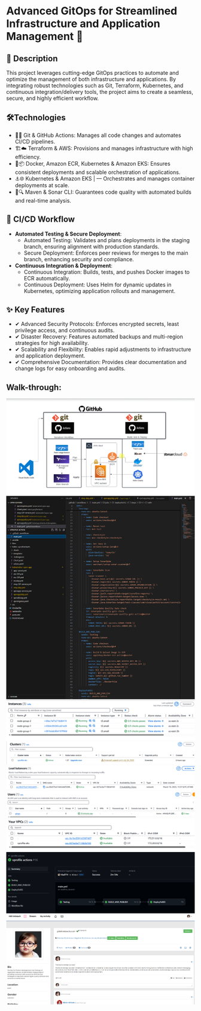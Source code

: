 # Advanced GitOps for Streamlined Infrastructure and Application Management 🚀
##  📌 Description
This project leverages cutting-edge GitOps practices to automate and optimize the management of both infrastructure and applications. By integrating robust technologies such as Git, Terraform, Kubernetes, and continuous integration/delivery tools, the project aims to create a seamless, secure, and highly efficient workflow.

## 🛠Technologies
- 🐙🔧 Git & GitHub Actions: Manages all code changes and automates CI/CD pipelines.
- 🏗️☁️ Terraform & AWS: Provisions and manages infrastructure with high efficiency.
- 🐳📦 Docker, Amazon ECR, Kubernetes & Amazon EKS: Ensures consistent deployments and scalable orchestration of applications.
- ⚓🌐 Kubernetes & Amazon EKS | — Orchestrates and manages container deployments at scale.
- 🧰🔍 Maven & Sonar CLI: Guarantees code quality with automated builds and real-time analysis.
  
## 🔄 CI/CD Workflow
- **Automated Testing & Secure Deployment**:
    - Automated Testing: Validates and plans deployments in the staging branch, ensuring alignment with production standards.
    - Secure Deployment: Enforces peer reviews for merges to the main branch, enhancing security and compliance.
- **Continuous Integration & Deployment**:
    - Continuous Integration: Builds, tests, and pushes Docker images to ECR automatically.
    - Continuous Deployment: Uses Helm for dynamic updates in Kubernetes, optimizing application rollouts and management.
     
## ✨ Key Features
- ✔ Advanced Security Protocols: Enforces encrypted secrets, least privilege access, and continuous audits.
- ✔ Disaster Recovery: Features automated backups and multi-region strategies for high availability.
- ✔ Scalability and Flexibility: Enables rapid adjustments to infrastructure and application deployment.
- ✔ Comprehensive Documentation: Provides clear documentation and change logs for easy onboarding and audits.
 

## Walk-through:

 ![First try](https://github.com/Vlad774/vprofile-action/blob/main/diagramm.png) 
 ![First try](https://github.com/Vlad774/vprofile-action/blob/main/code.png) 
 ![First try](https://github.com/Vlad774/vprofile-action/blob/main/ec2.png)
 ![First try](https://github.com/Vlad774/vprofile-action/blob/main/eks.png)
 ![First try](https://github.com/Vlad774/vprofile-action/blob/main/load%20balancer.png)
 ![First try](https://github.com/Vlad774/vprofile-action/blob/main/user.png)
 ![First try](https://github.com/Vlad774/vprofile-action/blob/main/vpc.png)
 ![First try](https://github.com/Vlad774/vprofile-action/blob/main/actions.png)
 ![First try](https://github.com/Vlad774/CICD_on_AWS/blob/main/Service_running.png)
